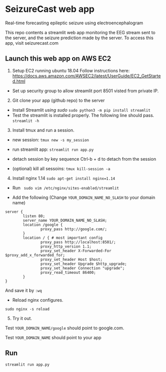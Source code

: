 SeizureCast web app
==============================

Real-time forecasting epileptic seizure using electroencephalogram

This repo contents a streamlit web app monitoring the EEG stream sent to the server, and the seizure prediction made by the server. To access this app, visit seizurecast.com

Launch this web app on AWS EC2
------------------------------
1. Setup EC2 running ubuntu 18.04
Follow instructions here: https://docs.aws.amazon.com/AWSEC2/latest/UserGuide/EC2_GetStarted.html

* Set up security group to allow streamlit port 8501 visted from private IP.

2. Git clone your app (github repo) to the server

* Install Streamlit *using sudo*
```sudo python3 -m pip install streamlit```
* Test the streamlit is installed properly. The following line should pass.
```streamlit -h```

3. Install tmux and run a session.
* new session:
`tmux new -s my_session`

* run streamlit app:
`streamlit run app.py`

* detach session by key sequence Ctrl-b + d to detach from the session

* (optional) kill all sessoins:
```tmux kill-session -a```

4. Install nginx 1.14
```sudo apt-get install nginx=1.14```

* Run
``` sudo vim /etc/nginx/sites-enabled/streamlit```

* Add the following (Change `YOUR_DOMAIN_NAME_NO_SLASH` to your domain name)
```
server {
        listen 80;
        server_name YOUR_DOMAIN_NAME_NO_SLASH;  
        location /google {
                proxy_pass http://google.com/;
        }
        location / { # most important config
                proxy_pass http://localhost:8501/;
                proxy_http_version 1.1; 
                proxy_set_header X-Forwarded-For $proxy_add_x_forwarded_for;
                proxy_set_header Host $host;
                proxy_set_header Upgrade $http_upgrade;
                proxy_set_header Connection "upgrade";
                proxy_read_timeout 86400;
        }
}
```

And save it by `:wq`

* Reload nginx configures.
```
sudo nginx -s reload
```

5. Try it out.

Test `YOUR_DOMAIN_NAME/google` should point to google.com.

Test `YOUR_DOMAIN_NAME` should point to your app


Run
----
```
streamlit run app.py
```
